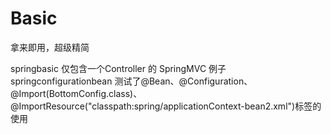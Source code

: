 # Basic
拿来即用，超级精简

springbasic 仅包含一个Controller 的 SpringMVC 例子
springconfigurationbean 测试了@Bean、@Configuration、@Import(BottomConfig.class)、@ImportResource("classpath:spring/applicationContext-bean2.xml")标签的使用